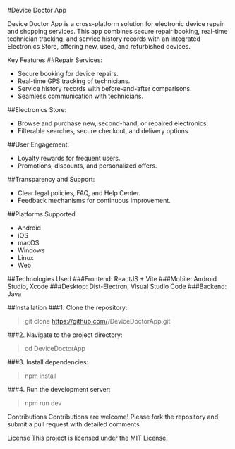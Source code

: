 #Device Doctor App

Device Doctor App is a cross-platform solution for electronic device repair and shopping services. This app combines secure repair booking, real-time technician tracking, and service history records with an integrated Electronics Store, offering new, used, and refurbished devices.

Key Features
##Repair Services:
- Secure booking for device repairs.
- Real-time GPS tracking of technicians.
- Service history records with before-and-after comparisons.
- Seamless communication with technicians.


##Electronics Store:
- Browse and purchase new, second-hand, or repaired electronics.
- Filterable searches, secure checkout, and delivery options.


##User Engagement:
- Loyalty rewards for frequent users.
- Promotions, discounts, and personalized offers.


##Transparency and Support:
- Clear legal policies, FAQ, and Help Center.
- Feedback mechanisms for continuous improvement.



##Platforms Supported
- Android
- iOS
- macOS
- Windows
- Linux
- Web


##Technologies Used
###Frontend: ReactJS + Vite
###Mobile: Android Studio, Xcode
###Desktop: Dist-Electron, Visual Studio Code
###Backend: Java

##Installation
###1. Clone the repository:
> git clone https://github.com/<YourUsername>/DeviceDoctorApp.git


###2. Navigate to the project directory:
> cd DeviceDoctorApp


###3. Install dependencies:
> npm install

###4. Run the development server:
> npm run dev

Contributions
Contributions are welcome! Please fork the repository and submit a pull request with detailed comments.

License
This project is licensed under the MIT License.

